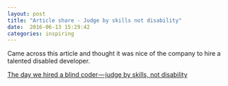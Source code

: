 ```yaml
---
layout: post
title: "Article share - Judge by skills not disability"
date:  2016-06-13 15:29:42
categories: inspiring
---
```


Came across this article and thought it was nice of the company to hire a talented disabled developer. 

[The day we hired a blind coder — judge by skills, not disability](https://medium.com/the-momocentral-times/the-day-we-hired-a-blind-coder-9c9d704bb08b#.f4fzjcl4k)

